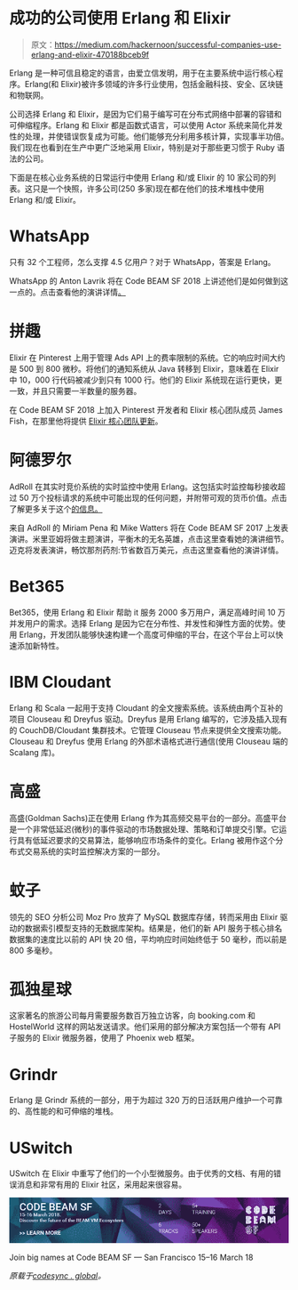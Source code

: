 # 成功的公司使用 Erlang 和 Elixir

> 原文：<https://medium.com/hackernoon/successful-companies-use-erlang-and-elixir-470188bceb9f>

Erlang 是一种可信且稳定的语言，由爱立信发明，用于在主要系统中运行核心程序。Erlang(和 Elixir)被许多领域的许多行业使用，包括金融科技、安全、区块链和物联网。

公司选择 Erlang 和 Elixir，是因为它们易于编写可在分布式网络中部署的容错和可伸缩程序。Erlang 和 Elixir 都是函数式语言，可以使用 Actor 系统来简化并发性的处理，并使错误恢复成为可能。他们能够充分利用多核计算，实现事半功倍。我们现在也看到在生产中更广泛地采用 Elixir，特别是对于那些更习惯于 Ruby 语法的公司。

下面是在核心业务系统的日常运行中使用 Erlang 和/或 Elixir 的 10 家公司的列表。这只是一个快照，许多公司(250 多家)现在都在他们的技术堆栈中使用 Erlang 和/或 Elixir。

# WhatsApp

只有 32 个工程师，怎么支撑 4.5 亿用户？对于 WhatsApp，答案是 Erlang。

WhatsApp 的 Anton Lavrik 将在 Code BEAM SF 2018 上讲述他们是如何做到这一点的。点击查看他的演讲详情[。](https://codesync.global/speaker/anton-lavrik/)

# 拼趣

Elixir 在 Pinterest 上用于管理 Ads API 上的费率限制的系统。它的响应时间大约是 500 到 800 微秒。将他们的通知系统从 Java 转移到 Elixir，意味着在 Elixir 中 10，000 行代码被减少到只有 1000 行。他们的 Elixir 系统现在运行更快，更一致，并且只需要一半数量的服务器。

在 Code BEAM SF 2018 上加入 Pinterest 开发者和 Elixir 核心团队成员 James Fish，在那里他将提供 [Elixir 核心团队更新](https://codesync.global/speaker/james-fish/)。

# 阿德罗尔

AdRoll 在其实时竞价系统的实时监控中使用 Erlang。这包括实时监控每秒接收超过 50 万个投标请求的系统中可能出现的任何问题，并附带可观的货币价值。点击了解更多关于这个[的信息。](https://www.youtube.com/watch?v=qURhXHbxbDU&list=PLWbHc_FXPo2hAfi8bz65wpBrCjeKtncB-&index=43)

来自 AdRoll 的 Miriam Pena 和 Mike Watters 将在 Code BEAM SF 2017 上发表演讲。米里亚姆将做主题演讲，平衡木的无名英雄，点击这里查看她的演讲细节。迈克将发表演讲，畅饮那剂药剂:节省数百万美元，点击这里查看他的演讲详情。

# Bet365

Bet365，使用 Erlang 和 Elixir 帮助 it 服务 2000 多万用户，满足高峰时间 10 万并发用户的需求。选择 Erlang 是因为它在分布性、并发性和弹性方面的优势。使用 Erlang，开发团队能够快速构建一个高度可伸缩的平台，在这个平台上可以快速添加新特性。

# IBM Cloudant

Erlang 和 Scala 一起用于支持 Cloudant 的全文搜索系统。该系统由两个互补的项目 Clouseau 和 Dreyfus 驱动。Dreyfus 是用 Erlang 编写的，它涉及插入现有的 CouchDB/Cloudant 集群技术。它管理 Clouseau 节点来提供全文搜索功能。Clouseau 和 Dreyfus 使用 Erlang 的外部术语格式进行通信(使用 Clouseau 端的 Scalang 库)。

# 高盛

高盛(Goldman Sachs)正在使用 Erlang 作为其高频交易平台的一部分。高盛平台是一个非常低延迟(微秒)的事件驱动的市场数据处理、策略和订单提交引擎。它运行具有低延迟要求的交易算法，能够响应市场条件的变化。Erlang 被用作这个分布式交易系统的实时监控解决方案的一部分。

# 蚊子

领先的 SEO 分析公司 Moz Pro 放弃了 MySQL 数据库存储，转而采用由 Elixir 驱动的数据索引模型支持的无数据库架构。结果是，他们的新 API 服务于核心排名数据集的速度比以前的 API 快 20 倍，平均响应时间始终低于 50 毫秒，而以前是 800 多毫秒。

# 孤独星球

这家著名的旅游公司每月需要服务数百万独立访客，向 booking.com 和 HostelWorld 这样的网站发送请求。他们采用的部分解决方案包括一个带有 API 子服务的 Elixir 微服务器，使用了 Phoenix web 框架。

# Grindr

Erlang 是 Grindr 系统的一部分，用于为超过 320 万的日活跃用户维护一个可靠的、高性能的和可伸缩的堆栈。

# USwitch

USwitch 在 Elixir 中重写了他们的一个小型微服务。由于优秀的文档、有用的错误消息和非常有用的 Elixir 社区，采用起来很容易。

![](img/468749b926c3b947b776b0a6086f3802.png)

Join big names at Code BEAM SF — San Francisco 15–16 March 18

*原载于*[*codesync . global*](https://codesync.global/media/successful-companies-using-elixir-and-erlang/)*。*